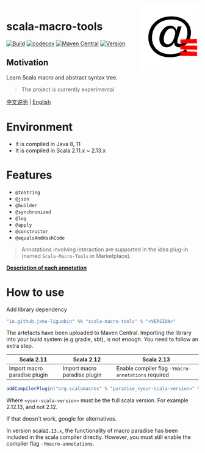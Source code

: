 <img align="right" width="30%" height="30%" src="img.png" alt="https://dreamylost.cn"/> 

# scala-macro-tools

[![Build](https://github.com/jxnu-liguobin/scala-macro-tools/actions/workflows/ScalaCI.yml/badge.svg)](https://github.com/jxnu-liguobin/scala-macro-tools/actions/workflows/ScalaCI.yml)
[![codecov](https://codecov.io/gh/jxnu-liguobin/scala-macro-tools/branch/master/graph/badge.svg?token=IA596YRTOT)](https://codecov.io/gh/jxnu-liguobin/scala-macro-tools)
[![Maven Central](https://img.shields.io/maven-central/v/io.github.jxnu-liguobin/scala-macro-tools_2.13.svg?label=Maven%20Central)](https://search.maven.org/search?q=g:%22io.github.jxnu-liguobin%22%20AND%20a:%22scala-macro-tools_2.13%22)
[![Version](https://img.shields.io/jetbrains/plugin/v/17202-scala-macro-tools)](https://plugins.jetbrains.com/plugin/17202-scala-macro-tools)

Motivation
--

Learn Scala macro and abstract syntax tree.

> The project is currently experimental

[中文说明](./README_CN.md) | [English](./README.md)

# Environment

- It is compiled in Java 8, 11
- It is compiled in Scala 2.11.x ~ 2.13.x

# Features

- `@toString`
- `@json`
- `@builder`
- `@synchronized`
- `@log`
- `@apply`
- `@constructor`
- `@equalsAndHashCode`

> Annotations involving interaction are supported in the idea plug-in (named `Scala-Macro-Tools` in Marketplace).

**[Description of each annotation](./docs/howToUse_en.md)**

# How to use

Add library dependency

```scala
"io.github.jxnu-liguobin" %% "scala-macro-tools" % "<VERSION>"
```

The artefacts have been uploaded to Maven Central. Importing the library into your build system (e.g gradle, sbt), is not enough. You need to follow an extra step.

| Scala 2.11                   | Scala 2.12                   | Scala 2.13                                          |
| ---------------------------- | ---------------------------- | --------------------------------------------------- |
| Import macro paradise plugin | Import macro paradise plugin | Enable compiler flag `-Ymacro-annotations` required |

```scala
addCompilerPlugin("org.scalamacros" % "paradise_<your-scala-version>" % "<plugin-version>")
```

Where `<your-scala-version>` must be the full scala version. For example 2.12.13, and not 2.12.

If that doesn't work, google for alternatives.

In version scala`2.13.x`, the functionality of macro paradise has been included in the scala compiler directly. However,
you must still enable the compiler flag `-Ymacro-annotations`.